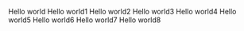 Hello world
Hello world1
Hello world2
Hello world3
Hello world4
Hello world5
Hello world6
Hello world7
Hello world8